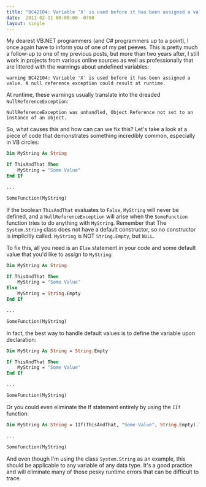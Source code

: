 ```yaml
---
title: "BC42104: Variable ‘X' is used before it has been assigned a value."
date:  2011-02-11 00:00:00 -0700
layout: single
---
```


My dearest VB.NET programmers (and C# programmers up to a point), I once again have to inform you of one of my pet peeves. This is pretty much a follow-up to one of my previous posts, but more than two years after, I still work in projects from various online sources as well as professionally that are littered with the warnings about undefined variables:

```text
warning BC42104: Variable 'X' is used before it has been assigned a value. A null reference exception could result at runtime.
```

At runtime, these warnings usually translate into the dreaded `NullReferenceException`:

```text
NullReferenceException was unhandled, Object Reference not set to an instance of an object.
```

So, what causes this and how can can we fix this? Let's take a look at a piece of code that demonstrates something incredibly common, especially in VB circles:

```vb
Dim MyString As String

If ThisAndThat Then
    MyString = "Some Value"
End If

...

SomeFunction(MyString)
```

If the boolean `ThisAndThat` evaluates to `False`, `MyString` will never be defined, and a `NullReferenceException` will arise when the `SomeFunction` function tries to do anything with `MyString`. Remember that The `System.String` class does not have a default constructor, so no constructor is implicitly called. `MyString` is NOT `String.Empty`, but `NULL`.

To fix this, all you need is an `Else` statement in your code and some default value that you'd like to assign to `MyString`:

```vb
Dim MyString As String

If ThisAndThat Then
    MyString = "Some Value"
Else
    MyString = String.Empty
End If

...

SomeFunction(MyString)
```

In fact, the best way to handle default values is to define the variable upon declaration:

```vb
Dim MyString As String = String.Empty

If ThisAndThat Then
    MyString = "Some Value"
End If

...

SomeFunction(MyString)
```

Or you could even eliminate the If statement entirely by using the `IIf` function:

```vb
Dim MyString As String = IIf(ThisAndThat, "Some Value", String.Empty).ToString()

...

SomeFunction(MyString)
```

And even though I'm using the class `System.String` as an example, this should be applicable to any variable of any data type. It's a good practice and will eliminate many of those pesky runtime errors that can be difficult to trace.
